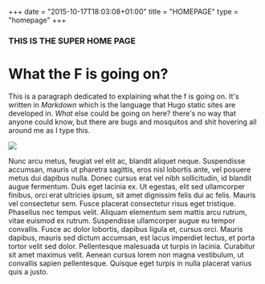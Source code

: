 +++
date = "2015-10-17T18:03:08+01:00"
title = "HOMEPAGE"
type = "homepage"
+++

### THIS IS THE SUPER HOME PAGE ###

<!-- I've written these in raw HTML rather than markdown, so I can style them differently to the rest of the copy
<div class="infobox">
<ul>
<li>Here is the homepage. It has <pre>type = "homepage"</pre> defined in the front-matter.</li>
<li>The template being used to display this post on its own like this is in: <pre>/themes/skeletontheme/layouts/index.html</pre></li>
</ul>
</div>

 normal service is resumed! -->

# What the F is going on?

This is a paragraph dedicated to explaining what the f is going on. It's written in _Markdown_ which is the language that Hugo static sites are developed in. *What* else could be going on here? there's no way that anyone could know, but there are bugs and mosquitos and shit hovering all around me as I type this.

<!-- The path to the image here is where it will be located after the site is generated [ie. in /images/] -->
![](/images/superimage04.png)

Nunc arcu metus, feugiat vel elit ac, blandit aliquet neque. Suspendisse accumsan, mauris ut pharetra sagittis, eros nisl lobortis ante, vel posuere metus dui dapibus nulla. Donec cursus erat vel nibh sollicitudin, id blandit augue fermentum. Duis eget lacinia ex. Ut egestas, elit sed ullamcorper finibus, orci erat ultricies ipsum, sit amet dignissim felis dui ac felis. Mauris vel consectetur sem. Fusce placerat consectetur risus eget tristique. Phasellus nec tempus velit. Aliquam elementum sem mattis arcu rutrum, vitae euismod ex rutrum. Suspendisse ullamcorper augue eu tempor convallis. Fusce ac dolor lobortis, dapibus ligula et, cursus orci. Mauris dapibus, mauris sed dictum accumsan, est lacus imperdiet lectus, et porta tortor velit sed dolor. Pellentesque malesuada ut turpis in lacinia. Curabitur sit amet maximus velit. Aenean cursus lorem non magna vestibulum, ut convallis sapien pellentesque. Quisque eget turpis in nulla placerat varius quis a justo.
